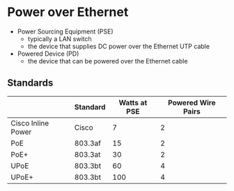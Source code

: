 # Power over Ethernet
- Power Sourcing Equipment (PSE)
    - typically a LAN switch
    - the device that supplies DC power over the Ethernet UTP cable
- Powered Device (PD)
    - the device that can be powered over the Ethernet cable

## Standards
|                    | Standard | Watts at PSE | Powered Wire Pairs |
|--------------------|----------|--------------|--------------------|
| Cisco Inline Power | Cisco    | 7            | 2                  |
| PoE                | 803.3af  | 15           | 2                  |
| PoE+               | 803.3at  | 30           | 2                  |
| UPoE               | 803.3bt  | 60           | 4                  |
| UPoE+              | 803.3bt  | 100          | 4                  |
